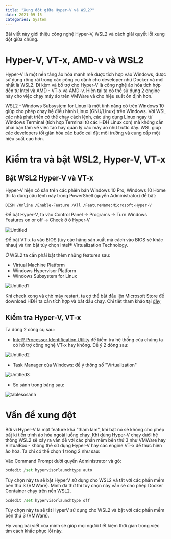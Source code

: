 ```yaml
---
title: "Xung đột giữa Hyper-V và WSL2?"
date: 2021-09-15
categories: System
---
```


Bài viết này giới thiệu công nghệ Hyper-V, WSL2 và cách giải quyết lỗi xung đột giữa chúng.
<!-- excerpt-end -->
# Hyper-V, VT-x, AMD-v và WSL2

Hyper-V là một nền tảng ảo hóa mạnh mẽ được tích hợp vào Windows, được sử dụng rộng rãi trong các công cụ dành cho developer như Docker và mới nhất là WSL2. Đi kèm và bổ trợ cho Hyper-V là công nghệ ảo hóa tích hợp đến từ Intel và AMD - VT-x và AMD-v. Hiện tại ta có thể sử dụng 2 engine này cho việc chạy máy ảo trên VMWare và cho hiệu suất ổn định hơn. 

WSL2 - Windows Subsystem for Linux là một tính năng có trên Windows 10 giúp cho phép chạy hệ điều hành Linux (GNU/Linux) trên Windows. Với WSL các nhà phát triển có thể chạy cách lệnh, các ứng dụng Linux ngay từ Windows Terminal (tích hợp Terminal từ các HĐH Linux con) mà không cần phải bận tâm về việc tạo hay quản lý các máy ảo như trước đây. WSL giúp các developers tối giản hóa các bước cài đặt môi trường và cung cấp một hiệu suất cao hơn.

# Kiểm tra và bật WSL2, Hyper-V, VT-x

## Bật WSL2 Hyper-V và VT-x

Hyper-V hiện có sẵn trên các phiên bản Windows 10 Pro, Windows 10 Home thì ta dùng câu lệnh này trong PowerShell (quyền Administrator) để bật:

```
DISM /Online /Enable-Feature /All /FeatureName:Microsoft-Hyper-V
```

Để bật Hyper-V, ta vào Control Panel → Programs → Turn Windows Features on or off → Check ở ô Hyper-V

![Untitled](/blog/assets/post03/Untitled.png)

Để bật VT-x ta vào BIOS (tùy các hãng sản xuất mà cách vào BIOS sẽ khác nhau) và tìm bật tùy chọn Intel® Virtualization Technology.

Ở WSL2 ta cần phải bật thêm những features sau:

- Virtual Machine Platform
- Windows Hypervisor Platform
- Windows Subsystem for Linux

![Untitled1](/blog/assets/post03/Untitled1.png)

Khi check xong và chờ máy restart, ta có thể bắt đầu lên Microsoft Store để download HĐH ta cần tích hợp và bắt đầu chạy. Chi tiết tham khảo tại [đây](https://docs.microsoft.com/en-us/windows/wsl/install-win10) 

## Kiểm tra Hyper-V, VT-x

Ta dùng 2 công cụ sau:

- [Intel® Processor Identification Utility](https://www.intel.com/content/www/us/en/support/articles/000005495.html) để kiểm tra hệ thống của chúng ta có hỗ trợ công nghệ VT-x hay không. Để ý 2 dòng sau:

![Untitled2](/blog/assets/post03/Untitled2.png)

- Task Manager của Windows: để ý thông số "Virtualization"

![Untitled3](/blog/assets/post03/Untitled3.png)

- So sánh trong bảng sau:

![tablesosanh](/blog/assets/post03/tablesosanh.png)

# Vấn đề xung đột

Bởi vì Hyper-V là một feature khá "tham lam", khi bật nó sẽ không cho phép bất kì tiến trình ảo hóa ngoài luồng chạy. Khi dùng Hyper-V chạy dưới hệ thống WSL2 sẽ xảy ra vấn đề với các phần mềm bên thứ 3 như VMWare hay VirtualBox - không thể sử dụng Hyper-V hay các engine VT-x để thực hiện ảo hóa. Ta chỉ có thể chọn 1 trong 2 như sau:

Vào Command Prompt dưới quyền Administrator và gõ:

```python
bcdedit /set hypervisorlaunchtype auto
```

Tùy chọn này ta sẽ bật HyperV sử dụng cho WSL2 và tắt với các phần mềm bên thứ 3 (VMWare). Mình đã thử thì tùy chọn này vẫn sẽ cho phép Docker Container chạy trên nền WSL2.

```python
bcdedit /set hypervisorlaunchtype off
```

Tùy chọn này ta sẽ tắt HyperV sử dụng cho WSL2 và bật với các phần mềm bên thứ 3 (VMWare).

Hy vọng bài viết của mình sẽ giúp mọi người tiết kiệm thời gian trong việc tìm cách khắc phục lỗi này.